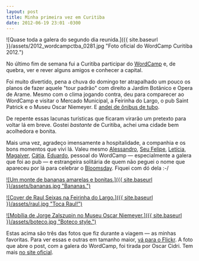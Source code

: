 ```yaml
---
layout: post
title: Minha primeira vez em Curitiba
date: 2012-06-19 23:01 -0300
---
```

![Quase toda a galera do segundo dia reunida.]({{ site.baseurl }}/assets/2012_wordcampctba_0281.jpg "Foto oficial do WordCamp Curitiba 2012.")

No último fim de semana fui a Curitiba participar do [WordCamp](http://2012.curitiba.wordcamp.org/) e, de quebra, ver e rever alguns amigos e conhecer a capital.

Foi muito divertido, pena a chuva do domingo ter atrapalhado um pouco os planos de fazer aquele "tour padrão" com direito a Jardim Botânico e Opera de Arame. Mesmo com o clima jogando contra, deu para comparecer ao WordCamp e visitar o Mercado Municipal, a Feirinha do Largo, o pub Saint Patrick e o Museu Oscar Niemeyer. E [andei de ônibus de tubo](http://instagr.am/p/L9Zdy-w4gP/).

De repente essas lacunas turísticas que ficaram virarão um pretexto para voltar lá em breve. Gostei _bastante_ de Curitiba, achei uma cidade bem acolhedora e bonita.

Mais uma vez, agradeço imensamente a hospitalidade, a companhia e os bons momentos que vivi lá. Valeu mesmo [Alessandro](http://twitter.com/Alessandro_M), [Seu Felipe](http://seufelipe.com.br/), [Letícia](http://twitter.com/leticia2), [Magaiver](http://twitter.com/magaiverpr), [Cátia](http://www.catiakitahara.com.br/), [Eduardo](http://zulian.org/), pessoal do WordCamp — especialmente a galera que foi ao pub — e estrangeira solitária de quem não peguei o nome que apareceu por lá para celebrar o [Bloomsday](http://pt.wikipedia.org/wiki/Bloomsday). Fiquei com dó dela :-/

[![Um monte de bananas amarelas e bonitas.]({{ site.baseurl }}/assets/bananas.jpg "Bananas.")](http://www.flickr.com/photos/rghedin/7404844238/in/set-72157630200678524)

[![Cover de Raul Seixas na Feirinha do Largo.]({{ site.baseurl }}/assets/raul.jpg "Toca Raul!")](http://www.flickr.com/photos/rghedin/7404826976/in/set-72157630200678524)

[![Mobília de Jorge Zalszupin no Museu Oscar Niemeyer.]({{ site.baseurl }}/assets/boteco.jpg "Boteco style.")](http://www.flickr.com/photos/rghedin/7404779676/in/set-72157630200678524)

Estas acima são três das fotos que fiz durante a viagem — as minhas favoritas. Para ver essas e outras em tamanho maior, [vá para o Flickr](http://www.flickr.com/photos/rghedin/sets/72157630200678524/). A foto que abre o post, com a galera do WordCamp, foi tirada por Oscar Cidri. Tem mais [no site oficial](http://2012.curitiba.wordcamp.org/fotos/).
